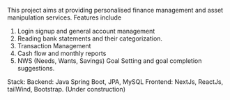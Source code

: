 This project aims at providing personalised finance management and asset manipulation services. Features include 
1. Login signup and general account management 
2. Reading bank statements and their categorization. 
3. Transaction Management
4. Cash flow and monthly reports
5. NWS (Needs, Wants, Savings) Goal Setting and goal completion suggestions.

Stack: 
  Backend: Java Spring Boot, JPA, MySQL
  Frontend: NextJs, ReactJs, tailWind, Bootstrap. (Under construction)
